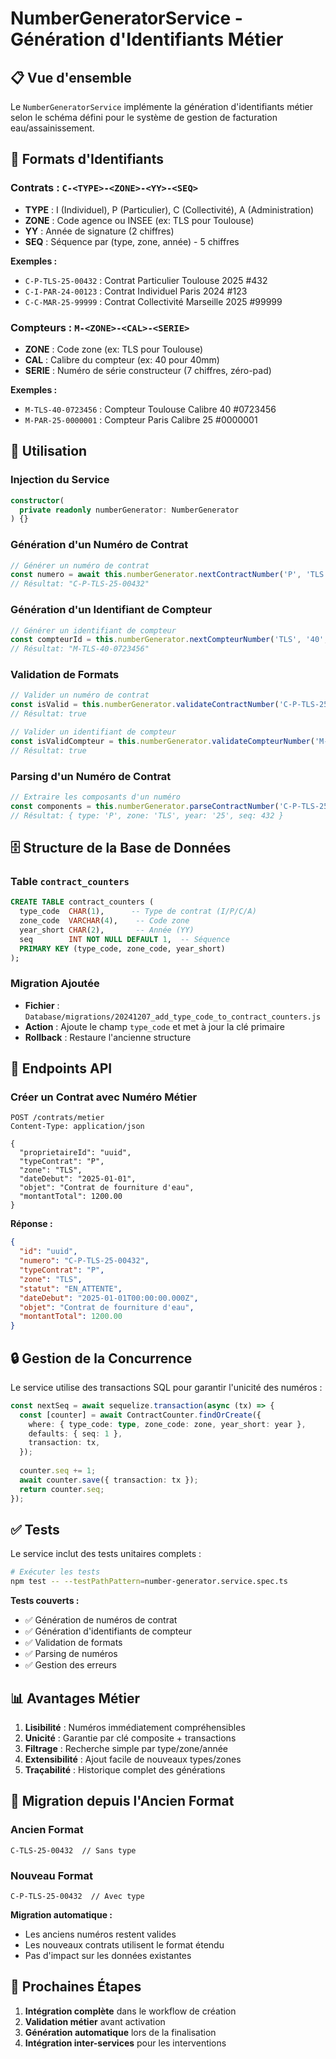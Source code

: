 # NumberGeneratorService - Génération d'Identifiants Métier

## 📋 Vue d'ensemble

Le `NumberGeneratorService` implémente la génération d'identifiants métier selon le schéma défini pour le système de gestion de facturation eau/assainissement.

## 🎯 Formats d'Identifiants

### Contrats : `C-<TYPE>-<ZONE>-<YY>-<SEQ>`
- **TYPE** : I (Individuel), P (Particulier), C (Collectivité), A (Administration)
- **ZONE** : Code agence ou INSEE (ex: TLS pour Toulouse)
- **YY** : Année de signature (2 chiffres)
- **SEQ** : Séquence par (type, zone, année) - 5 chiffres

**Exemples :**
- `C-P-TLS-25-00432` : Contrat Particulier Toulouse 2025 #432
- `C-I-PAR-24-00123` : Contrat Individuel Paris 2024 #123
- `C-C-MAR-25-99999` : Contrat Collectivité Marseille 2025 #99999

### Compteurs : `M-<ZONE>-<CAL>-<SERIE>`
- **ZONE** : Code zone (ex: TLS pour Toulouse)
- **CAL** : Calibre du compteur (ex: 40 pour 40mm)
- **SERIE** : Numéro de série constructeur (7 chiffres, zéro-pad)

**Exemples :**
- `M-TLS-40-0723456` : Compteur Toulouse Calibre 40 #0723456
- `M-PAR-25-0000001` : Compteur Paris Calibre 25 #0000001

## 🔧 Utilisation

### Injection du Service
```typescript
constructor(
  private readonly numberGenerator: NumberGenerator
) {}
```

### Génération d'un Numéro de Contrat
```typescript
// Générer un numéro de contrat
const numero = await this.numberGenerator.nextContractNumber('P', 'TLS');
// Résultat: "C-P-TLS-25-00432"
```

### Génération d'un Identifiant de Compteur
```typescript
// Générer un identifiant de compteur
const compteurId = this.numberGenerator.nextCompteurNumber('TLS', '40', '723456');
// Résultat: "M-TLS-40-0723456"
```

### Validation de Formats
```typescript
// Valider un numéro de contrat
const isValid = this.numberGenerator.validateContractNumber('C-P-TLS-25-00432');
// Résultat: true

// Valider un identifiant de compteur
const isValidCompteur = this.numberGenerator.validateCompteurNumber('M-TLS-40-0723456');
// Résultat: true
```

### Parsing d'un Numéro de Contrat
```typescript
// Extraire les composants d'un numéro
const components = this.numberGenerator.parseContractNumber('C-P-TLS-25-00432');
// Résultat: { type: 'P', zone: 'TLS', year: '25', seq: 432 }
```

## 🗄️ Structure de la Base de Données

### Table `contract_counters`
```sql
CREATE TABLE contract_counters (
  type_code  CHAR(1),      -- Type de contrat (I/P/C/A)
  zone_code  VARCHAR(4),    -- Code zone
  year_short CHAR(2),       -- Année (YY)
  seq        INT NOT NULL DEFAULT 1,  -- Séquence
  PRIMARY KEY (type_code, zone_code, year_short)
);
```

### Migration Ajoutée
- **Fichier** : `Database/migrations/20241207_add_type_code_to_contract_counters.js`
- **Action** : Ajoute le champ `type_code` et met à jour la clé primaire
- **Rollback** : Restaure l'ancienne structure

## 🚀 Endpoints API

### Créer un Contrat avec Numéro Métier
```http
POST /contrats/metier
Content-Type: application/json

{
  "proprietaireId": "uuid",
  "typeContrat": "P",
  "zone": "TLS",
  "dateDebut": "2025-01-01",
  "objet": "Contrat de fourniture d'eau",
  "montantTotal": 1200.00
}
```

**Réponse :**
```json
{
  "id": "uuid",
  "numero": "C-P-TLS-25-00432",
  "typeContrat": "P",
  "zone": "TLS",
  "statut": "EN_ATTENTE",
  "dateDebut": "2025-01-01T00:00:00.000Z",
  "objet": "Contrat de fourniture d'eau",
  "montantTotal": 1200.00
}
```

## 🔒 Gestion de la Concurrence

Le service utilise des transactions SQL pour garantir l'unicité des numéros :

```typescript
const nextSeq = await sequelize.transaction(async (tx) => {
  const [counter] = await ContractCounter.findOrCreate({
    where: { type_code: type, zone_code: zone, year_short: year },
    defaults: { seq: 1 },
    transaction: tx,
  });
  
  counter.seq += 1;
  await counter.save({ transaction: tx });
  return counter.seq;
});
```

## ✅ Tests

Le service inclut des tests unitaires complets :

```bash
# Exécuter les tests
npm test -- --testPathPattern=number-generator.service.spec.ts
```

**Tests couverts :**
- ✅ Génération de numéros de contrat
- ✅ Génération d'identifiants de compteur
- ✅ Validation de formats
- ✅ Parsing de numéros
- ✅ Gestion des erreurs

## 📊 Avantages Métier

1. **Lisibilité** : Numéros immédiatement compréhensibles
2. **Unicité** : Garantie par clé composite + transactions
3. **Filtrage** : Recherche simple par type/zone/année
4. **Extensibilité** : Ajout facile de nouveaux types/zones
5. **Traçabilité** : Historique complet des générations

## 🔄 Migration depuis l'Ancien Format

### Ancien Format
```
C-TLS-25-00432  // Sans type
```

### Nouveau Format
```
C-P-TLS-25-00432  // Avec type
```

**Migration automatique :**
- Les anciens numéros restent valides
- Les nouveaux contrats utilisent le format étendu
- Pas d'impact sur les données existantes

## 🎯 Prochaines Étapes

1. **Intégration complète** dans le workflow de création
2. **Validation métier** avant activation
3. **Génération automatique** lors de la finalisation
4. **Intégration inter-services** pour les interventions 